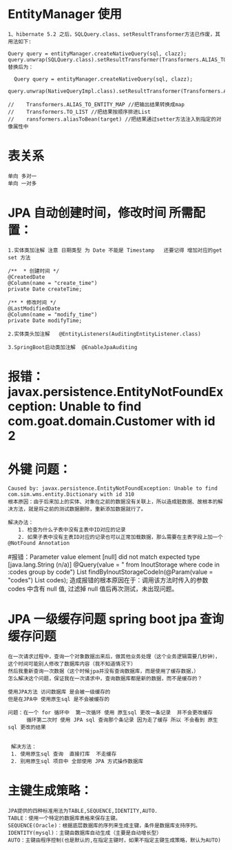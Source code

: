 #  EntityManager 使用 
    1、hibernate 5.2 之后，SQLQuery.class、setResultTransformer方法已作废，其用法如下:
    
    Query query = entityManager.createNativeQuery(sql, clazz);
    query.unwrap(SQLQuery.class).setResultTransformer(Transformers.ALIAS_TO_ENTITY_MAP);
    替换后为：
    
      Query query = entityManager.createNativeQuery(sql, clazz);
      query.unwrap(NativeQueryImpl.class).setResultTransformer(Transformers.ALIAS_TO_ENTITY_MAP);

    //    Transformers.ALIAS_TO_ENTITY_MAP //把输出结果转换成map
    //    Transformers.TO_LIST //把结果按顺序排进List
    //    ransformers.aliasToBean(target) //把结果通过setter方法注入到指定的对像属性中

# 表关系  
    单向 多对一 
    单向 一对多
    
# JPA 自动创建时间，修改时间 所需配置：
    1.实体类加注解 注意 日期类型 为 Date 不能是 Timestamp   还要记得 增加对应的get set 方法
    
    /**  * 创建时间 */
    @CreatedDate
    @Column(name = "create_time")
    private Date createTime;
    
    /** * 修改时间 */
    @LastModifiedDate
    @Column(name = "modify_time")
    private Date modifyTime;
     
    2.实体类头加注解   @EntityListeners(AuditingEntityListener.class)
    
    3.SpringBoot启动类加注解  @EnableJpaAuditing
    
# 报错： javax.persistence.EntityNotFoundException: Unable to find com.goat.domain.Customer with id 2



# 外键 问题：
    Caused by: javax.persistence.EntityNotFoundException: Unable to find com.sim.wms.entity.Dictionary with id 310
    根本原因：由于后来加上的实体、对象在之前的数据没有关联上，所以造成脏数据、故根本的解决方法，就是将之前的测试数据删除，重新添加数据就行了。
    
    解决办法：
    　　1. 检查为什么子表中没有主表中ID对应的记录
    　　2. 如果子表中没有主表ID对应的记录也可以正常加载数据，那么需要在主表字段上加一个@NotFound Annotation



#报错：Parameter value element [null] did not match expected type [java.lang.String (n/a)]
        @Query(value = " from InoutStorage where code in :codes group by code")
        List<InoutStorage> findByInoutStorageCodeIn(@Param(value = "codes") List<String> codes);
        造成报错的根本原因在于：调用该方法时传入的参数 codes 中含有 null 值, 过滤掉 null 值后再次测试，未出现问题。
        
# JPA   一级缓存问题  spring boot jpa 查询缓存问题
    在一次请求过程中，查询一个对象数据出来后，做其他业务处理（这个业务逻辑需要几秒钟），这个时间可能别人修改了数据库内容（我不知道情况下）
    然后我重新查询一次数据（这个时候jpa并没有查询数据库，而是使用了缓存数据，）
    怎么解决这个问题，保证我在一次请求中，查询数据库都是新的数据，而不是缓存的？
    
    使用JPA方法 访问数据库 是会被一级缓存的
    但是在JPA中 使用原生sql 是不会被缓存的
    
    问题：在一个 for 循环中  第一次循环 使用 原生sql 更改一条记录  并不会更改缓存 
          循环第二次时 使用 JPA sql 查询那个条记录 因为走了缓存 所以 不会看到 原生sql 更改的结果
          
          
     解决方法： 
     1. 使用原生sql 查询  直接打库  不走缓存
     2. 别用原生sql 项目中 全部使用 JPA 方式操作数据库 
     
     
# 主键生成策略：
    JPA提供的四种标准用法为TABLE,SEQUENCE,IDENTITY,AUTO.
    TABLE：使用一个特定的数据库表格来保存主键。
    SEQUENCE(Oracle)：根据底层数据库的序列来生成主键，条件是数据库支持序列。  
    IDENTITY(mysql)：主键由数据库自动生成（主要是自动增长型）  
    AUTO：主键由程序控制(也是默认的,在指定主键时，如果不指定主键生成策略，默认为AUTO)
            
        
        
        
        
        